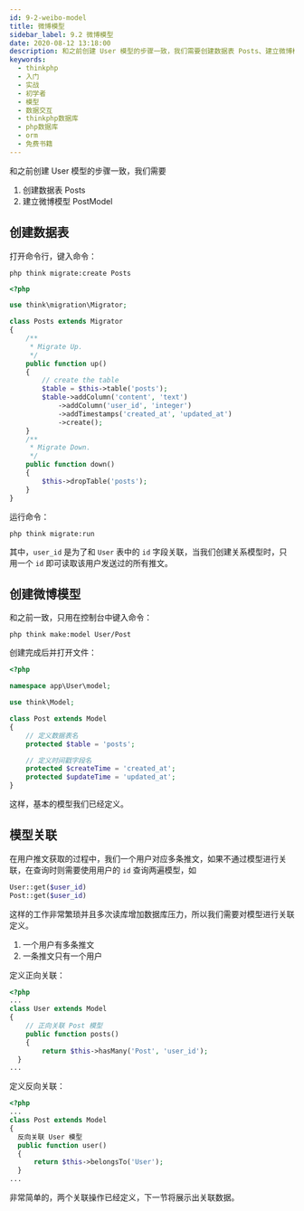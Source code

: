```yaml
---
id: 9-2-weibo-model
title: 微博模型
sidebar_label: 9.2 微博模型
date: 2020-08-12 13:18:00
description: 和之前创建 User 模型的步骤一致，我们需要创建数据表 Posts、建立微博模型 PostModel
keywords:
  - thinkphp
  - 入门
  - 实战
  - 初学者
  - 模型
  - 数据交互
  - thinkphp数据库
  - php数据库
  - orm
  - 免费书籍
---
```


和之前创建 User 模型的步骤一致，我们需要
1. 创建数据表 Posts
2. 建立微博模型 PostModel

## 创建数据表

打开命令行，键入命令：

```shell title="shell"
php think migrate:create Posts
```

~~~php title="database\migrations\20190728094237_posts.php"
<?php

use think\migration\Migrator;

class Posts extends Migrator
{
    /**
     * Migrate Up.
     */
    public function up()
    {
        // create the table
        $table = $this->table('posts');
        $table->addColumn('content', 'text')
            ->addColumn('user_id', 'integer')
            ->addTimestamps('created_at', 'updated_at')
            ->create();
    }
    /**
     * Migrate Down.
     */
    public function down()
    {
        $this->dropTable('posts');
    }
}
~~~

运行命令：

```shell title="shell"
php think migrate:run
```

其中，`user_id` 是为了和 `User` 表中的 `id` 字段关联，当我们创建关系模型时，只用一个 `id` 即可读取该用户发送过的所有推文。

## 创建微博模型

和之前一致，只用在控制台中键入命令：

```shell title="shell"
php think make:model User/Post
```

创建完成后并打开文件： 

~~~php title="application\user\model\Post.php"
<?php

namespace app\User\model;

use think\Model;

class Post extends Model
{
    // 定义数据表名
    protected $table = 'posts';

    // 定义时间戳字段名
    protected $createTime = 'created_at';
    protected $updateTime = 'updated_at';
}
~~~

这样，基本的模型我们已经定义。

## 模型关联

在用户推文获取的过程中，我们一个用户对应多条推文，如果不通过模型进行关联，在查询时则需要使用用户的 `id` 查询两遍模型，如  

~~~php title="php"
User::get($user_id)
Post::get($user_id)
~~~

这样的工作非常繁琐并且多次读库增加数据库压力，所以我们需要对模型进行关联定义。
1. 一个用户有多条推文
2. 一条推文只有一个用户

定义正向关联：

~~~php title="application\user\model\User.php"
<?php
...
class User extends Model
{
	// 正向关联 Post 模型
	public function posts()
	{
		return $this->hasMany('Post', 'user_id');
  }
...
~~~

定义反向关联：

~~~php title="application\user\model\Post.php"
<?php
...
class Post extends Model
{
  反向关联 User 模型
  public function user()
  {
      return $this->belongsTo('User');
  }
...
~~~

非常简单的，两个关联操作已经定义，下一节将展示出关联数据。